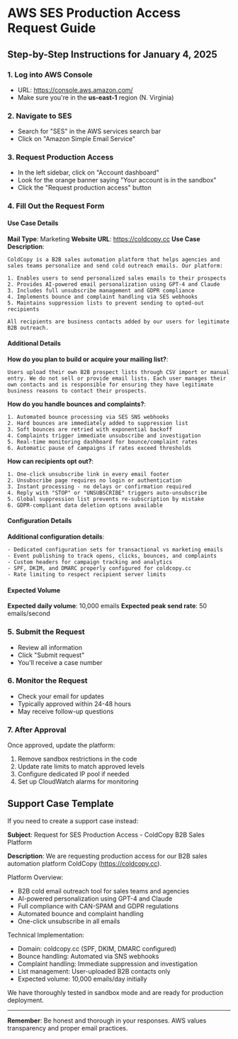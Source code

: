 # AWS SES Production Access Request Guide

## Step-by-Step Instructions for January 4, 2025

### 1. Log into AWS Console
- URL: https://console.aws.amazon.com/
- Make sure you're in the **us-east-1** region (N. Virginia)

### 2. Navigate to SES
- Search for "SES" in the AWS services search bar
- Click on "Amazon Simple Email Service"

### 3. Request Production Access
- In the left sidebar, click on "Account dashboard"
- Look for the orange banner saying "Your account is in the sandbox"
- Click the "Request production access" button

### 4. Fill Out the Request Form

#### Use Case Details
**Mail Type**: Marketing
**Website URL**: https://coldcopy.cc
**Use Case Description**:
```
ColdCopy is a B2B sales automation platform that helps agencies and sales teams personalize and send cold outreach emails. Our platform:

1. Enables users to send personalized sales emails to their prospects
2. Provides AI-powered email personalization using GPT-4 and Claude
3. Includes full unsubscribe management and GDPR compliance
4. Implements bounce and complaint handling via SES webhooks
5. Maintains suppression lists to prevent sending to opted-out recipients

All recipients are business contacts added by our users for legitimate B2B outreach.
```

#### Additional Details
**How do you plan to build or acquire your mailing list?**:
```
Users upload their own B2B prospect lists through CSV import or manual entry. We do not sell or provide email lists. Each user manages their own contacts and is responsible for ensuring they have legitimate business reasons to contact their prospects.
```

**How do you handle bounces and complaints?**:
```
1. Automated bounce processing via SES SNS webhooks
2. Hard bounces are immediately added to suppression list
3. Soft bounces are retried with exponential backoff
4. Complaints trigger immediate unsubscribe and investigation
5. Real-time monitoring dashboard for bounce/complaint rates
6. Automatic pause of campaigns if rates exceed thresholds
```

**How can recipients opt out?**:
```
1. One-click unsubscribe link in every email footer
2. Unsubscribe page requires no login or authentication
3. Instant processing - no delays or confirmation required
4. Reply with "STOP" or "UNSUBSCRIBE" triggers auto-unsubscribe
5. Global suppression list prevents re-subscription by mistake
6. GDPR-compliant data deletion options available
```

#### Configuration Details
**Additional configuration details**:
```
- Dedicated configuration sets for transactional vs marketing emails
- Event publishing to track opens, clicks, bounces, and complaints
- Custom headers for campaign tracking and analytics
- SPF, DKIM, and DMARC properly configured for coldcopy.cc
- Rate limiting to respect recipient server limits
```

#### Expected Volume
**Expected daily volume**: 10,000 emails
**Expected peak send rate**: 50 emails/second

### 5. Submit the Request
- Review all information
- Click "Submit request"
- You'll receive a case number

### 6. Monitor the Request
- Check your email for updates
- Typically approved within 24-48 hours
- May receive follow-up questions

### 7. After Approval
Once approved, update the platform:
1. Remove sandbox restrictions in the code
2. Update rate limits to match approved levels
3. Configure dedicated IP pool if needed
4. Set up CloudWatch alarms for monitoring

## Support Case Template
If you need to create a support case instead:

**Subject**: Request for SES Production Access - ColdCopy B2B Sales Platform

**Description**:
We are requesting production access for our B2B sales automation platform ColdCopy (https://coldcopy.cc).

Platform Overview:
- B2B cold email outreach tool for sales teams and agencies
- AI-powered personalization using GPT-4 and Claude
- Full compliance with CAN-SPAM and GDPR regulations
- Automated bounce and complaint handling
- One-click unsubscribe in all emails

Technical Implementation:
- Domain: coldcopy.cc (SPF, DKIM, DMARC configured)
- Bounce handling: Automated via SNS webhooks
- Complaint handling: Immediate suppression and investigation
- List management: User-uploaded B2B contacts only
- Expected volume: 10,000 emails/day initially

We have thoroughly tested in sandbox mode and are ready for production deployment.

---

**Remember**: Be honest and thorough in your responses. AWS values transparency and proper email practices.